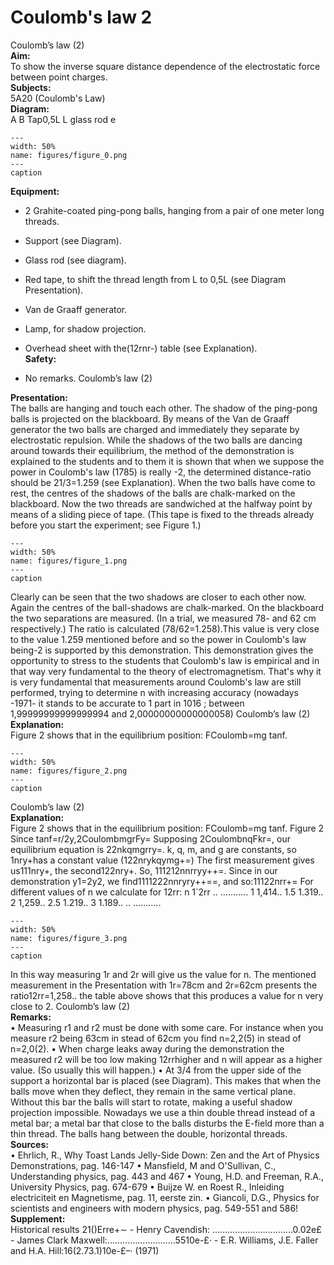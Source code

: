 # Coulomb's law  2  
 Coulomb’s law (2)   
<b> Aim: </b>  
 To show the inverse square distance dependence of the electrostatic force between point charges.    
<b> Subjects: </b>  
 5A20 (Coulomb's Law)   
<b> Diagram: </b>  
 A         B Tap0,5L       L glass rod e   
```{figure} figures/figure_0.png  
---  
width: 50%  
name: figures/figure_0.png  
---  
caption  
``` 
      
<b> Equipment: </b>  
 
 *  2 Grahite-coated ping-pong balls, hanging from a pair of one meter long threads. 
 *  Support (see Diagram). 
 *  Glass rod (see diagram). 
 *  Red tape, to shift the thread length from L to 0,5L (see Diagram Presentation). 
 *  Van de Graaff generator. 
 *  Lamp, for shadow projection. 
 *  Overhead sheet with the(12rnr-) table (see Explanation).   
<b> Safety: </b>  
 
 *  No remarks. Coulomb’s law (2)
    
<b> Presentation: </b>  
 The balls are hanging and touch each other. The shadow of the ping-pong balls is projected on the blackboard. By means of the Van de Graaff generator the two balls are charged and immediately they separate by electrostatic repulsion. While the shadows of the two balls are dancing around towards their equilibrium, the method of the demonstration is explained to the students and to them it is shown that when we suppose the power in Coulomb's law (1785) is really -2, the determined distance-ratio should be 21/3=1.259 (see Explanation). When the two balls have come to rest, the centres of the shadows of the balls are chalk-marked on the blackboard. Now the two threads are sandwiched at the halfway point by means of a sliding piece of tape. (This tape is fixed to the threads already before you start the experiment; see Figure 1.)   
```{figure} figures/figure_1.png  
---  
width: 50%  
name: figures/figure_1.png  
---  
caption  
``` 
 Clearly can be seen that the two shadows are closer to each other now. Again the centres of the ball-shadows are chalk-marked. On the blackboard the two separations are measured. (In a trial, we measured 78- and 62 cm respectively.) The ratio is calculated (78/62=1.258).This value is very close to the value 1.259 mentioned before and so the power in Coulomb's law being-2 is supported by this demonstration. This demonstration gives the opportunity to stress to the students that Coulomb's law is empirical and in that way very fundamental to the theory of electromagnetism. That's why it is very fundamental that measurements around Coulomb's law are still performed, trying to determine n with increasing accuracy (nowadays -1971- it stands to be accurate to 1 part in 1016 ; between 1,99999999999999994 and 2,00000000000000058)       Coulomb’s law (2)   
<b> Explanation: </b>  
 Figure 2 shows that in the equilibrium position: FCoulomb=mg tanf.   
```{figure} figures/figure_2.png  
---  
width: 50%  
name: figures/figure_2.png  
---  
caption  
``` 
 Coulomb’s law (2)   
<b> Explanation: </b>  
 Figure 2 shows that in the equilibrium position: FCoulomb=mg tanf. Figure 2  Since tanf=r/2y,2CoulombmgrFy=  Supposing 2CoulombnqFkr=, our equilibrium equation is 22nkqmgrry=. k, q, m, and g are constants, so 1nry+has a constant value (122nrykqymg+=) The first measurement gives us111nry+, the second122nry+. So, 111212nnrryy++=. Since in our demonstration y1=2y2, we find1111222nnryry++==, and so:11122nrr+=  For different values of n we calculate for 12rr: n 1`2rr .. ……….. 1 1,414.. 1.5 1.319.. 2 1,259.. 2.5 1.219.. 3 1.189.. .. ………..   
```{figure} figures/figure_3.png  
---  
width: 50%  
name: figures/figure_3.png  
---  
caption  
``` 
   In this way measuring 1r and 2r will give us the value for n. The mentioned measurement in the Presentation with 1r=78cm and 2r=62cm presents the ratio12rr=1,258.. the table above shows that this produces a value for n very close to 2. Coulomb’s law (2)     
<b> Remarks: </b>  
 • Measuring r1 and r2 must be done with some care. For instance when you measure r2 being 63cm in stead of 62cm you find n=2,2(5) in stead of n=2,0(2). • When charge leaks away during the demonstration the measured r2 will be too low making 12rrhigher and n will appear as a higher value. (So usually this will happen.) • At 3/4 from the upper side of the support a horizontal bar is placed (see Diagram). This makes that when the balls move when they deflect, they remain in the same vertical plane. Without this bar the balls will start to rotate, making a useful shadow projection impossible. Nowadays we use a thin double thread instead of a metal bar; a metal bar that close to the balls disturbs the E-field more than a thin thread. The balls hang between the double, horizontal threads.   
<b> Sources: </b>  
 • Ehrlich, R., Why Toast Lands Jelly-Side Down: Zen and the Art of Physics Demonstrations, pag. 146-147 • Mansfield, M and O'Sullivan, C., Understanding physics, pag. 443 and 467 • Young, H.D. and Freeman, R.A., University Physics, pag. 674-679 • Buijze W. en Roest R., Inleiding electriciteit en Magnetisme, pag. 11, eerste zin. • Giancoli, D.G., Physics for scientists and engineers with modern physics, pag. 549-551 and 586!   
<b> Supplement: </b>  
    Historical results                                  21()Erre+∼ - Henry Cavendish: …………………………..0.02e£ - James Clark Maxwell:………………………5510e-£·  - E.R. Williams, J.E. Faller and H.A. Hill:16(2.73.1)10e-£–· (1971)   